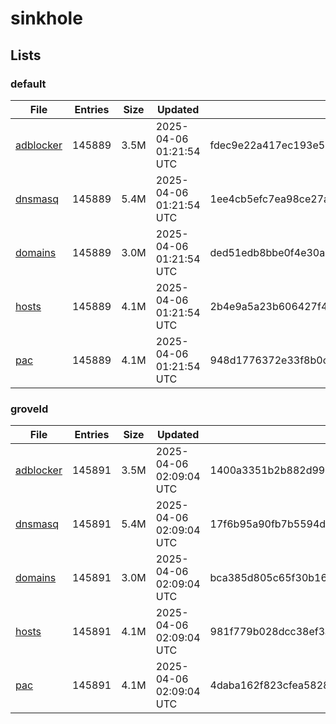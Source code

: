 # sinkhole

## Lists

### default

|File|Entries|Size|Updated|Hash|
|-|-|-|-|-|
|[adblocker](https://raw.githubusercontent.com/groveld/sinkhole/lists/default/adblocker.txt)|145889|3.5M|2025-04-06 01:21:54 UTC|fdec9e22a417ec193e51dd678e603be90968c375f8bfdc2fe5088d0ca285b3b1|
|[dnsmasq](https://raw.githubusercontent.com/groveld/sinkhole/lists/default/dnsmasq.txt)|145889|5.4M|2025-04-06 01:21:54 UTC|1ee4cb5efc7ea98ce27a1aba367f8a1022a61a7d890a849a52420a39f2c75ce0|
|[domains](https://raw.githubusercontent.com/groveld/sinkhole/lists/default/domains.txt)|145889|3.0M|2025-04-06 01:21:54 UTC|ded51edb8bbe0f4e30aaec4e9b116aa2ff2278a074e3c7d7fe55d7fb1d066bec|
|[hosts](https://raw.githubusercontent.com/groveld/sinkhole/lists/default/hosts.txt)|145889|4.1M|2025-04-06 01:21:54 UTC|2b4e9a5a23b606427f425c2188fe9b3aa7b12f5c3b1b81ae2b9f1a75d7f25913|
|[pac](https://raw.githubusercontent.com/groveld/sinkhole/lists/default/pac.txt)|145889|4.1M|2025-04-06 01:21:54 UTC|948d1776372e33f8b0c94ea0e2320feccac772d57b0a536ac4675180cc424c38|

### groveld

|File|Entries|Size|Updated|Hash|
|-|-|-|-|-|
|[adblocker](https://raw.githubusercontent.com/groveld/sinkhole/lists/groveld/adblocker.txt)|145891|3.5M|2025-04-06 02:09:04 UTC|1400a3351b2b882d99c94ce8900d94ac43bf6bd1c880346a5c779b8eb2f38aa2|
|[dnsmasq](https://raw.githubusercontent.com/groveld/sinkhole/lists/groveld/dnsmasq.txt)|145891|5.4M|2025-04-06 02:09:04 UTC|17f6b95a90fb7b5594d2388e170367297032b8516373b438565c680385f0814d|
|[domains](https://raw.githubusercontent.com/groveld/sinkhole/lists/groveld/domains.txt)|145891|3.0M|2025-04-06 02:09:04 UTC|bca385d805c65f30b16672128b3a7d437891145c4c6b0c6dc3c5443b7f8f7505|
|[hosts](https://raw.githubusercontent.com/groveld/sinkhole/lists/groveld/hosts.txt)|145891|4.1M|2025-04-06 02:09:04 UTC|981f779b028dcc38ef3a4b1d52e966fd5b7fb6feb8e141e2396bfa7cdd0a64b6|
|[pac](https://raw.githubusercontent.com/groveld/sinkhole/lists/groveld/pac.txt)|145891|4.1M|2025-04-06 02:09:04 UTC|4daba162f823cfea5828fd7fe0da18dab2fe860be91ddd5209e0ea58909297cc|
